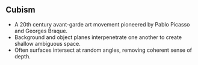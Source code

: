 Cubism
------

* A 20th century avant-garde art movement pioneered by Pablo Picasso and Georges Braque.
* Background and object planes interpenetrate one another to create shallow ambiguous space.
* Often surfaces intersect at random angles, removing coherent sense of depth.
